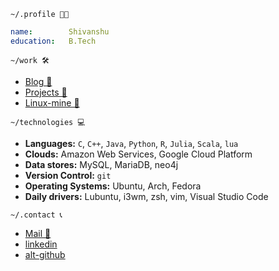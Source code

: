 `~/.profile 👨‍💻`

```yaml
name:        Shivanshu
education:   B.Tech
```

`~/work 🛠️`

- [Blog 📝](https://shivanshu-semwal.github.io/blog/)
- [Projects 🚧](https://github.com/shivanshu-semwal?tab=repositories)
- [Linux-mine 🐧](https://shivanshu-semwal.github.io/linux_mine/)

`~/technologies 💻`

- **Languages:**
  `C`, `C++`, `Java`, `Python`, `R`, `Julia`, `Scala`, `lua`
- **Clouds:**
  Amazon Web Services, Google Cloud Platform
- **Data stores:**
  MySQL, MariaDB, neo4j
- **Version Control:**
  `git`
- **Operating Systems:**
  Ubuntu, Arch, Fedora
- **Daily drivers:**
  Lubuntu, i3wm, zsh, vim, Visual Studio Code

`~/.contact 📞`

- <a href="mailto:semwalshivanshu@gmail.com?subject=github:">Mail 📧</a>
- <a href="https://www.linkedin.com/in/shivanshu-semwal/">linkedin</a>
- <a href="https://github.com/totoro-ghost">alt-github</a>

